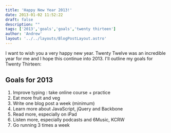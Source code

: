 ```yaml
---
title: 'Happy New Year 2013!'
date: 2013-01-02 11:52:22
draft: false
description: ""
tags: ['2013','goals','goals','twenty thirteen']
author: 'Andrew'
layout: '../../layouts/BlogPostLayout.astro'
---
```


I want to wish you a very happy new year. Twenty Twelve was an incredible year for me and I hope this continue into 2013. I'll outline my goals for Twenty Thirteen:

## Goals for 2013

1.  Improve typing : take online course + practice
2.  Eat more fruit and veg
3.  Write one blog post a week (minimum)
4.  Learn more about JavaScript, jQuery and Backbone
5.  Read more, especially on iPad
6.  Listen more, especially podcasts and 6Music, KCRW
7.  Go running 3 times a week
